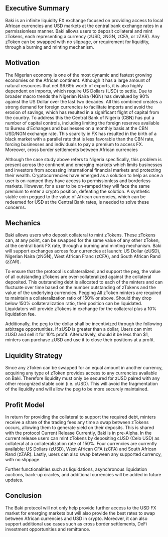 ## Executive Summary
Baki is an infinite liquidity FX exchange focused on providing access to local African currencies and USD markets at the central bank exchange rates in a permissionless manner. Baki allows users to deposit collateral and mint zTokens, each representing a currency (zUSD, zNGN, zCFA, or zZAR). Any zToken can be swapped with no slippage, or requirement for liquidity, through a burning and minting mechanism.

## Motivation
The Nigerian economy is one of the most dynamic and fastest growing economies on the African continent. Although it has a large amount of natural resources that net $6.69b worth of exports, it is also highly dependent on imports, which require US Dollars (USD) to settle. Due to broader macro trends the Nigerian Naira (NGN) has devalued by 90% against the US Dollar over the last two decades. All this combined creates a strong demand for foreign currencies to facilitate imports and avoid the erosion of savings, which has resulted in a significant flight of capital from the country. To address this the Central Bank of Nigeria (CBN) has put a number of capital controls, including limiting the foreign reserves available to Bureau d’Echanges and businesses on a monthly basis at the CBN USD/NGN exchange rate. This scarcity in FX has resulted in the birth of a black market with a parallel rate that is less favorable than the CBN rate, forcing businesses and individuals to pay a premium to access FX. Moreover, cross border settlements between African currencies

Although the case study above refers to Nigeria specifically, this problem is present across the continent and emerging markets which limits businesses and investors from accessing international financial markets and protecting their wealth. Cryptocurrencies have emerged as a solution to help as once a user is on-ramped they have access to permissionless and borderless markets. However, for a user to be on-ramped they will face the same premium to enter a crypto position, defeating the solution. A synthetic stable coin pegged to the value of African currencies, which can be redeemed for USD at the Central Bank rates, is needed to solve these concerns.

## Mechanics
Baki allows users who deposit collateral to mint zTokens. These zTokens can, at any point, can be swapped for the same value of any other zToken, at the central bank FX rate, through a burning and minting mechanism. Baki will support exchanges across four currencies at launch: US Dollar (zUSD), Nigerian Naira (zNGN), West African Franc (zCFA), and South African Rand (zZAR).

To ensure that the protocol is collateralized, and support the peg, the value of all outstanding zTokens are over-collateralized against the collateral deposited. This outstanding debt is allocated to each of the minters and can fluctuate over time based on the number outstanding of zTokens and the value of the underlying currencies. 
Pegging
All zToken minters are required to maintain a collateralization ratio of 150% or above. Should they drop below 150% collateralization ratio, their position can be liquidated. Liquidators will provide zTokens in exchange for the collateral plus a 10% liquidation fee.

Additionally, the peg to the dollar shall be incentivized through the following arbitrage opportunities. If zUSD is greater than a dollar, Users can mint zUSD and sell it for 10% profit. Alternatively, should it be less than $1, minters can purchase zUSD and use it to close their positions at a profit.

## Liquidity Strategy
Since any zToken can be swapped for an equal amount in another currency, acquiring any type of zToken provides access to any currencies available on Baki. Therefore liquidity must only be secured for zUSD paired with any other recognized stable coin (i.e. cUSD). This will avoid the fragmentation of the liquidity and will allow the peg to be more securely maintained. 

## Profit Model
In return for providing the collateral to support the required debt, minters receive a share of the trading fees any time a swap between zTokens occurs, allowing them to generate yield on their deposits. This is shared with the protocol
Current Release
Currently, Baki is in pre-Alpha. In the current release users can mint zTokens by depositing cUSD (Celo USD) as collateral at a collateralization rate of 150%. Four currencies are currently available: US Dollars (zUSD), West African CFA (zCFA) and South African Rand (zZAR). Lastly, users can also swap between any supported currency, with no slippage.

Further functionalities such as liquidations, asynchronous liquidation auctions, back-up oracles, and additional currencies will be added in future updates.

## Conclusion
The Baki protocol will not only help provide further access to the USD FX market for emerging markets but will also provide the best rates to swap between African currencies and USD in crypto. Moreover, it can also support additional use cases such as cross border settlements, DeFi investment opportunities and remittance.
